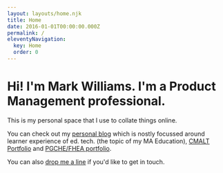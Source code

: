 ```yaml
---
layout: layouts/home.njk
title: Home
date: 2016-01-01T00:00:00.000Z
permalink: /
eleventyNavigation:
  key: Home
  order: 0
---
```

# Hi! I'm Mark Williams. I'm a Product Management professional.

This is my personal space that I use to collate things online. 

You can check out my [personal blog](/blog) which is nostly focussed around learner experience of ed. tech. (the topic of my MA Education), [CMALT Portfolio](https://themarkness.gitbook.io/cmalt/) and [PGCHE/FHEA portfolio](https://pgche.tumblr.com/). 

You can also [drop me a line](/contact) if you'd like to get in touch.
